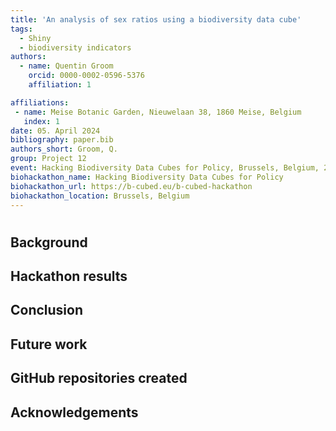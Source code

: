 ```yaml
---
title: 'An analysis of sex ratios using a biodiversity data cube'
tags:
  - Shiny
  - biodiversity indicators
authors:
  - name: Quentin Groom
    orcid: 0000-0002-0596-5376
    affiliation: 1

affiliations:
 - name: Meise Botanic Garden, Nieuwelaan 38, 1860 Meise, Belgium
   index: 1
date: 05. April 2024
bibliography: paper.bib
authors_short: Groom, Q.
group: Project 12
event: Hacking Biodiversity Data Cubes for Policy, Brussels, Belgium, 2024
biohackathon_name: Hacking Biodiversity Data Cubes for Policy
biohackathon_url: https://b-cubed.eu/b-cubed-hackathon
biohackathon_location: Brussels, Belgium
---
```



# 

## Background



## Hackathon results


## Conclusion


## Future work
## GitHub repositories created
## Acknowledgements
